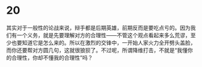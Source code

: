 # 20

其实对于一般性的论战来说，辩手都是后期英雄，前期反而是要吃点亏的。因为我们有一个义务，就是先要理解对方的合理性——不管这个观点看起来多么荒谬，至少也要知道它是怎么来的。所以在激烈的交锋中，一开始人家火力全开劈头盖脸，而你还要帮对方圆几句，这就很狼狈了。不过呢，所谓降维打击，不就是“我懂你的合理性，你却不懂我的合理性”吗？